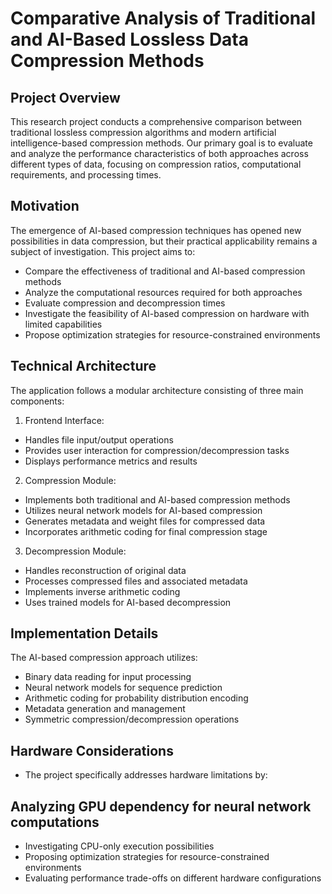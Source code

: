 # Comparative Analysis of Traditional and AI-Based Lossless Data Compression Methods
## Project Overview
This research project conducts a comprehensive comparison between traditional lossless compression algorithms and modern artificial intelligence-based compression methods. Our primary goal is to evaluate and analyze the performance characteristics of both approaches across different types of data, focusing on compression ratios, computational requirements, and processing times.
## Motivation
The emergence of AI-based compression techniques has opened new possibilities in data compression, but their practical applicability remains a subject of investigation. This project aims to:

* Compare the effectiveness of traditional and AI-based compression methods
* Analyze the computational resources required for both approaches
* Evaluate compression and decompression times
* Investigate the feasibility of AI-based compression on hardware with limited capabilities
* Propose optimization strategies for resource-constrained environments

## Technical Architecture
The application follows a modular architecture consisting of three main components:

1. Frontend Interface:

  * Handles file input/output operations
  * Provides user interaction for compression/decompression tasks
  * Displays performance metrics and results


2. Compression Module:

  * Implements both traditional and AI-based compression methods
  * Utilizes neural network models for AI-based compression
  * Generates metadata and weight files for compressed data
  * Incorporates arithmetic coding for final compression stage


3. Decompression Module:

  * Handles reconstruction of original data
  * Processes compressed files and associated metadata
  * Implements inverse arithmetic coding
  * Uses trained models for AI-based decompression



## Implementation Details
The AI-based compression approach utilizes:

* Binary data reading for input processing
* Neural network models for sequence prediction
* Arithmetic coding for probability distribution encoding
* Metadata generation and management
* Symmetric compression/decompression operations

## Hardware Considerations
* The project specifically addresses hardware limitations by:

## Analyzing GPU dependency for neural network computations
* Investigating CPU-only execution possibilities
* Proposing optimization strategies for resource-constrained environments
* Evaluating performance trade-offs on different hardware configurations
